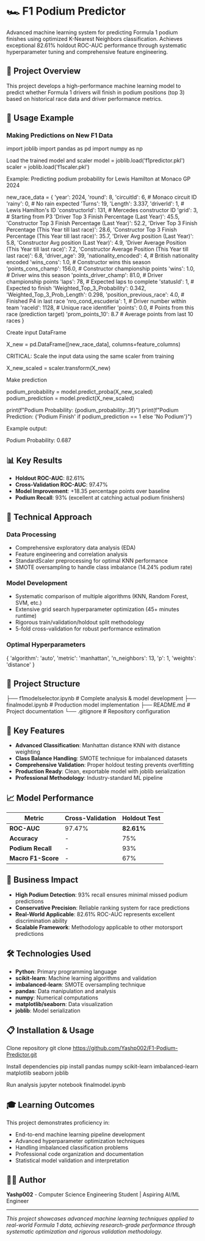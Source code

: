 


# 🏎️ F1 Podium Predictor

Advanced machine learning system for predicting Formula 1 podium finishes using optimized K-Nearest Neighbors classification. Achieves exceptional 82.61% holdout ROC-AUC performance through systematic hyperparameter tuning and comprehensive feature engineering.

## 🎯 Project Overview

This project develops a high-performance machine learning model to predict whether Formula 1 drivers will finish in podium positions (top 3) based on historical race data and driver performance metrics.

## 🔮 Usage Example

### **Making Predictions on New F1 Data**

import joblib
import pandas as pd
import numpy as np

Load the trained model and scaler
model = joblib.load('f1predictor.pkl')
scaler = joblib.load('f1scaler.pkl')

Example: Predicting podium probability for Lewis Hamilton at Monaco GP 2024



new_race_data = {
'year': 2024,
'round': 8,
'circuitId': 6, # Monaco circuit ID
'rainy': 0, # No rain expected
'Turns': 19,
'Length': 3.337,
'driverId': 1, # Lewis Hamilton's ID
'constructorId': 131, # Mercedes constructor ID
'grid': 3, # Starting from P3
'Driver Top 3 Finish Percentage (Last Year)': 45.5,
'Constructor Top 3 Finish Percentage (Last Year)': 52.2,
'Driver Top 3 Finish Percentage (This Year till last race)': 28.6,
'Constructor Top 3 Finish Percentage (This Year till last race)': 35.7,
'Driver Avg position (Last Year)': 5.8,
'Constructor Avg position (Last Year)': 4.9,
'Driver Average Position (This Year till last race)': 7.2,
'Constructor Average Position (This Year till last race)': 6.8,
'driver_age': 39,
'nationality_encoded': 4, # British nationality encoded
'wins_cons': 1.0, # Constructor wins this season
'points_cons_champ': 156.0, # Constructor championship points
'wins': 1.0, # Driver wins this season
'points_driver_champ': 81.0, # Driver championship points
'laps': 78, # Expected laps to complete
'statusId': 1, # Expected to finish
'Weighted_Top_3_Probability': 0.342,
'Weighted_Top_3_Prob_Length': 0.298,
'position_previous_race': 4.0, # Finished P4 in last race
'nro_cond_escuderia': 1, # Driver number within team
'raceId': 1128, # Unique race identifier
'points': 0.0, # Points from this race (prediction target)
'prom_points_10': 8.7 # Average points from last 10 races
}

Create input DataFrame


X_new = pd.DataFrame([new_race_data], columns=feature_columns)

CRITICAL: Scale the input data using the same scaler from training


X_new_scaled = scaler.transform(X_new)

Make prediction


podium_probability = model.predict_proba(X_new_scaled)
podium_prediction = model.predict(X_new_scaled)

print(f"Podium Probability: {podium_probability:.3f}")
print(f"Podium Prediction: {'Podium Finish' if podium_prediction == 1 else 'No Podium'}")

Example output:


Podium Probability: 0.687




## 📊 Key Results

- **Holdout ROC-AUC**: 82.61%
- **Cross-Validation ROC-AUC**: 97.47%
- **Model Improvement**: +18.35 percentage points over baseline
- **Podium Recall**: 93% (excellent at catching actual podium finishers)

## 🔧 Technical Approach

### **Data Processing**
- Comprehensive exploratory data analysis (EDA)
- Feature engineering and correlation analysis
- StandardScaler preprocessing for optimal KNN performance
- SMOTE oversampling to handle class imbalance (14.24% podium rate)

### **Model Development**
- Systematic comparison of multiple algorithms (KNN, Random Forest, SVM, etc.)
- Extensive grid search hyperparameter optimization (45+ minutes runtime)
- Rigorous train/validation/holdout split methodology
- 5-fold cross-validation for robust performance estimation

### **Optimal Hyperparameters**
{
'algorithm': 'auto',
'metric': 'manhattan',
'n_neighbors': 13,
'p': 1,
'weights': 'distance'
}


## 📁 Project Structure

├── f1modelselector.ipynb # Complete analysis & model development
├── finalmodel.ipynb # Production model implementation
├── README.md # Project documentation
└── .gitignore # Repository configuration


## 🚀 Key Features

- **Advanced Classification**: Manhattan distance KNN with distance weighting
- **Class Balance Handling**: SMOTE technique for imbalanced datasets  
- **Comprehensive Validation**: Proper holdout testing prevents overfitting
- **Production Ready**: Clean, exportable model with joblib serialization
- **Professional Methodology**: Industry-standard ML pipeline

## 📈 Model Performance

| Metric | Cross-Validation | Holdout Test |
|--------|------------------|--------------|
| **ROC-AUC** | 97.47% | **82.61%** |
| **Accuracy** | - | 75% |
| **Podium Recall** | - | 93% |
| **Macro F1-Score** | - | 67% |

## 🏁 Business Impact

- **High Podium Detection**: 93% recall ensures minimal missed podium predictions
- **Conservative Precision**: Reliable ranking system for race predictions  
- **Real-World Applicable**: 82.61% ROC-AUC represents excellent discrimination ability
- **Scalable Framework**: Methodology applicable to other motorsport predictions

## 🛠️ Technologies Used

- **Python**: Primary programming language
- **scikit-learn**: Machine learning algorithms and validation
- **imbalanced-learn**: SMOTE oversampling technique
- **pandas**: Data manipulation and analysis
- **numpy**: Numerical computations
- **matplotlib/seaborn**: Data visualization
- **joblib**: Model serialization

## 📋 Installation & Usage

Clone repository
git clone https://github.com/Yashp002/F1-Podium-Predictor.git

Install dependencies
pip install pandas numpy scikit-learn imbalanced-learn matplotlib seaborn joblib

Run analysis
jupyter notebook finalmodel.ipynb


## 🎓 Learning Outcomes

This project demonstrates proficiency in:
- End-to-end machine learning pipeline development
- Advanced hyperparameter optimization techniques
- Handling imbalanced classification problems
- Professional code organization and documentation
- Statistical model validation and interpretation

## 👨‍💻 Author

**Yashp002** - Computer Science Engineering Student | Aspiring AI/ML Engineer

---

*This project showcases advanced machine learning techniques applied to real-world Formula 1 data, achieving research-grade performance through systematic optimization and rigorous validation methodology.*

